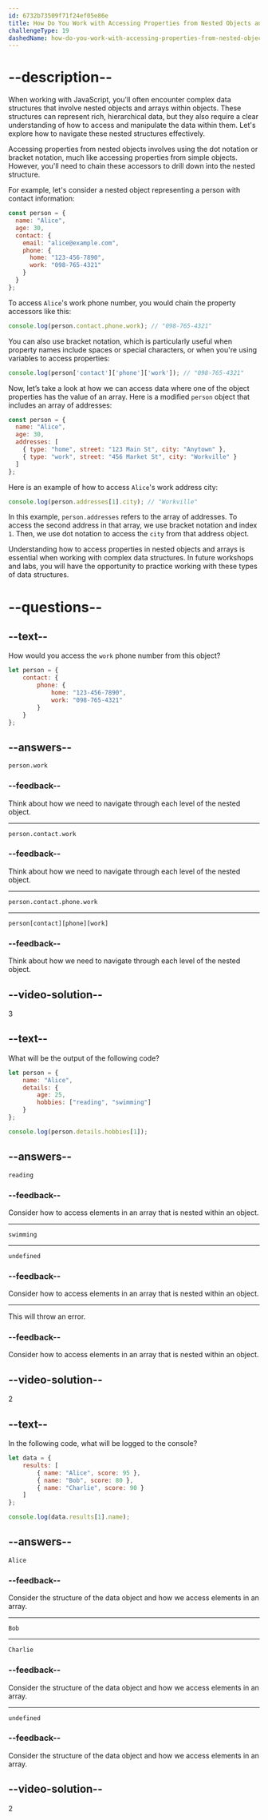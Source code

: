 ```yaml
---
id: 6732b73509f71f24ef05e86e
title: How Do You Work with Accessing Properties from Nested Objects and Arrays in Objects?
challengeType: 19
dashedName: how-do-you-work-with-accessing-properties-from-nested-objects-and-arrays-in-objects
---
```


# --description--

When working with JavaScript, you'll often encounter complex data structures that involve nested objects and arrays within objects. These structures can represent rich, hierarchical data, but they also require a clear understanding of how to access and manipulate the data within them. Let's explore how to navigate these nested structures effectively.

Accessing properties from nested objects involves using the dot notation or bracket notation, much like accessing properties from simple objects. However, you'll need to chain these accessors to drill down into the nested structure. 

For example, let's consider a nested object representing a person with contact information:

```js
const person = {
  name: "Alice",
  age: 30,
  contact: {
    email: "alice@example.com",
    phone: {
      home: "123-456-7890",
      work: "098-765-4321"
    }
  }
};
```

To access `Alice`'s work phone number, you would chain the property accessors like this:

```js
console.log(person.contact.phone.work); // "098-765-4321"
```

You can also use bracket notation, which is particularly useful when property names include spaces or special characters, or when you're using variables to access properties:

```js
console.log(person['contact']['phone']['work']); // "098-765-4321"
```

Now, let’s take a look at how we can access data where one of the object properties has the value of an array. Here is a modified `person` object that includes an array of addresses:

```js
const person = {
  name: "Alice",
  age: 30,
  addresses: [
    { type: "home", street: "123 Main St", city: "Anytown" },
    { type: "work", street: "456 Market St", city: "Workville" }
  ]
};
```

Here is an example of how to access `Alice`'s work address city:

```js
console.log(person.addresses[1].city); // "Workville"
```

In this example, `person.addresses` refers to the array of addresses. To access the second address in that array, we use bracket notation and index `1`. Then, we use dot notation to access the `city` from that address object.

Understanding how to access properties in nested objects and arrays is essential when working with complex data structures. In future workshops and labs, you will have the opportunity to practice working with these types of data structures.

# --questions--

## --text--

How would you access the `work` phone number from this object?

```js
let person = {
    contact: {
        phone: {
            home: "123-456-7890",
            work: "098-765-4321"
        }
    }
};
```

## --answers--

`person.work`

### --feedback--

Think about how we need to navigate through each level of the nested object.

---

`person.contact.work`

### --feedback--

Think about how we need to navigate through each level of the nested object.

---

`person.contact.phone.work`

---

`person[contact][phone][work]`

### --feedback--

Think about how we need to navigate through each level of the nested object.

## --video-solution--

3

## --text--

What will be the output of the following code?

```js
let person = {
    name: "Alice",
    details: {
        age: 25,
        hobbies: ["reading", "swimming"]
    }
};

console.log(person.details.hobbies[1]);
```

## --answers--

`reading`

### --feedback--

Consider how to access elements in an array that is nested within an object.

---

`swimming`

---

`undefined`

### --feedback--

Consider how to access elements in an array that is nested within an object.

---

This will throw an error.

### --feedback--

Consider how to access elements in an array that is nested within an object.

## --video-solution--

2

## --text--

In the following code, what will be logged to the console?

```js
let data = {
    results: [
        { name: "Alice", score: 95 },
        { name: "Bob", score: 80 },
        { name: "Charlie", score: 90 }
    ]
};

console.log(data.results[1].name);
```

## --answers--

`Alice`

### --feedback--

Consider the structure of the data object and how we access elements in an array.

---

`Bob`

---

`Charlie`

### --feedback--

Consider the structure of the data object and how we access elements in an array.

---

`undefined`

### --feedback--

Consider the structure of the data object and how we access elements in an array.

## --video-solution--

2
